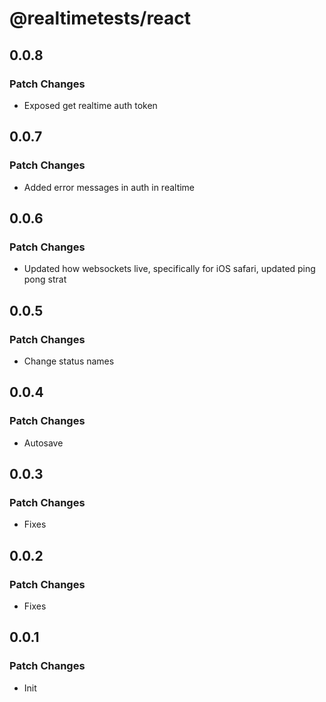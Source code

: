 # @realtimetests/react

## 0.0.8

### Patch Changes

- Exposed get realtime auth token

## 0.0.7

### Patch Changes

- Added error messages in auth in realtime

## 0.0.6

### Patch Changes

- Updated how websockets live, specifically for iOS safari, updated ping pong strat

## 0.0.5

### Patch Changes

- Change status names

## 0.0.4

### Patch Changes

- Autosave

## 0.0.3

### Patch Changes

- Fixes

## 0.0.2

### Patch Changes

- Fixes

## 0.0.1

### Patch Changes

- Init
